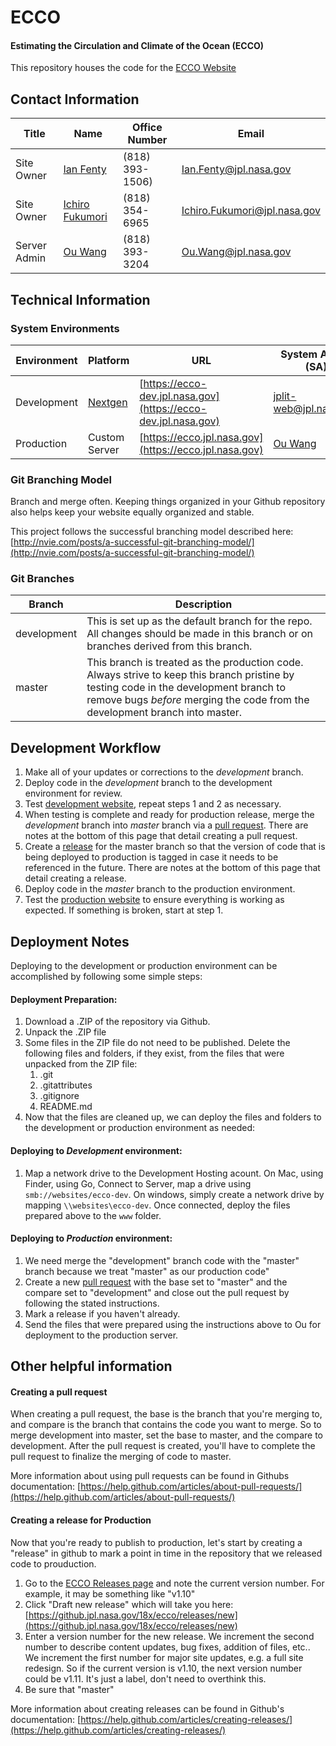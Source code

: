 ECCO
====

#### Estimating the Circulation and Climate of the Ocean (ECCO)

This repository houses the code for the [ECCO Website](https://ecco.jpl.nasa.gov)


## Contact Information
Title | Name | Office Number | Email
----- | ---- | ------------- | -----
Site Owner | [Ian Fenty](https://gateway.jpl.nasa.gov/Person.aspx?accountname=JPL\ifenty) | (818) 393-1506) | Ian.Fenty@jpl.nasa.gov
Site Owner | [Ichiro Fukumori](https://gateway.jpl.nasa.gov/Person.aspx?accountname=JPL\fukumori) | (818) 354-6965 | Ichiro.Fukumori@jpl.nasa.gov
Server Admin | [Ou Wang](https://gateway.jpl.nasa.gov/Person.aspx?accountname=JPL\owang) | (818) 393-3204 | Ou.Wang@jpl.nasa.gov
 

## Technical Information

### System Environments

Environment | Platform | URL | System Admin (SA)
----------- | -------- | --- | -----------------
Development | [Nextgen](https://webhosting.jpl.nasa.gov) | [https://ecco-dev.jpl.nasa.gov](https://ecco-dev.jpl.nasa.gov) | [jplit-web@jpl.nasa.gov](jplit-web@jpl.nasa.gov)
Production | Custom Server | [https://ecco.jpl.nasa.gov](https://ecco.jpl.nasa.gov) | [Ou Wang](mailto:Ou.Wang@jpl.nasa.gov)

### Git Branching Model

Branch and merge often. Keeping things organized in your Github repository also helps keep your website equally organized and stable. 

This project follows the successful branching model described here: [http://nvie.com/posts/a-successful-git-branching-model/](http://nvie.com/posts/a-successful-git-branching-model/)

### Git Branches

Branch | Description
------ | -----------
| development | This is set up as the default branch for the repo. All changes should be made in this branch or on branches derived from this branch.
master | This branch is treated as the production code. Always strive to keep this branch pristine by testing code in the development branch to remove bugs _before_ merging the code from the development branch into master.

## Development Workflow

1. Make all of your updates or corrections to the _development_ branch.
2. Deploy code in the _development_ branch to the development environment for review.
3. Test [development website](http://ecco-dev.jpl.nasa.gov/), repeat steps 1 and 2 as necessary.
4. When testing is complete and ready for production release, merge the _development_ branch into _master_ branch via a [pull request](https://github.jpl.nasa.gov/18x/ecco/pulls). There are notes at the bottom of this page that detail creating a pull request.
5. Create a [release](https://github.jpl.nasa.gov/18x/ecco/releases) for the master branch so that the version of code that is being deployed to production is tagged in case it needs to be referenced in the future. There are notes at the bottom of this page that detail creating a release.
6. Deploy code in the _master_ branch to the production environment.
7. Test the [production website](http://ecco.jpl.nasa.gov/) to ensure everything is working as expected. If something is broken, start at step 1.

## Deployment Notes

Deploying to the development or production environment can be accomplished by following some simple steps:

#### Deployment Preparation:

1. Download a .ZIP of the repository via Github.
2. Unpack the .ZIP file
3. Some files in the ZIP file do not need to be published. Delete the following files and folders, if they exist, from the files that were unpacked from the ZIP file:
	1. .git
	2. .gitattributes
	3. .gitignore
	4. README.md
4. Now that the files are cleaned up, we can deploy the files and folders to the development or production environment as needed:

#### Deploying to _Development_ environment:

1. Map a network drive to the Development Hosting acount. On Mac, using Finder, using Go, Connect to Server, map a drive using `smb://websites/ecco-dev`. On windows, simply create a network drive by mapping `\\websites\ecco-dev`. Once connected, deploy the files prepared above to the `www` folder.

#### Deploying to _Production_ environment:

1. We need merge the "development" branch code with the "master" branch because we treat "master" as our production code"
2. Create a new [pull request](https://github.jpl.nasa.gov/18x/ecco/pulls) with the base set to "master" and the compare set to "development" and close out the pull request by following the stated instructions.
3. Mark a release if you haven't already.
4. Send the files that were prepared using the instructions above to Ou for deployment to the production server.

## Other helpful information

#### Creating a pull request

When creating a pull request, the base is the branch that you're merging to, and compare is the branch that contains the code you want to merge. So to merge development into master, set the base to master, and the compare to development. After the pull request is created, you'll have to complete the pull request to finalize the merging of code to master.

More information about using pull requests can be found in Githubs documentation: [https://help.github.com/articles/about-pull-requests/](https://help.github.com/articles/about-pull-requests/)

#### Creating a release for Production

Now that you're ready to publish to production, let's start by creating a "release" in github to mark a point in time in the repository that we released code to prouduction.
1. Go to the [ECCO Releases page](https://github.jpl.nasa.gov/18x/ecco/releases) and note the current version number. For example, it may be something like "v1.10"
2. Click "Draft new release" which will take you here: [https://github.jpl.nasa.gov/18x/ecco/releases/new](https://github.jpl.nasa.gov/18x/ecco/releases/new)
3. Enter a version number for the new release. We increment the second number to describe content updates, bug fixes, addition of files, etc.. We increment the first number for major site updates, e.g. a full site redesign. So if the current version is v1.10, the next version number could be v1.11. It's just a label, don't need to overthink this.
4. Be sure that "master" 

More information about creating releases can be found in Github's documentation: [https://help.github.com/articles/creating-releases/](https://help.github.com/articles/creating-releases/)
